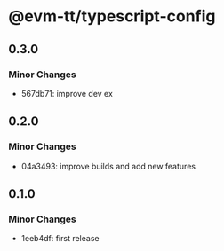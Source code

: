 # @evm-tt/typescript-config

## 0.3.0

### Minor Changes

- 567db71: improve dev ex

## 0.2.0

### Minor Changes

- 04a3493: improve builds and add new features

## 0.1.0

### Minor Changes

- 1eeb4df: first release
